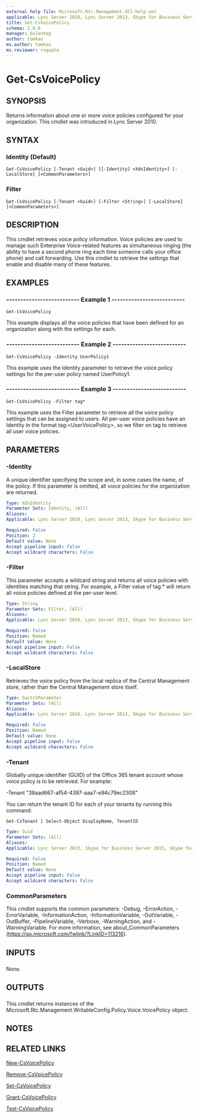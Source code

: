 ```yaml
---
external help file: Microsoft.Rtc.Management.dll-help.xml
applicable: Lync Server 2010, Lync Server 2013, Skype for Business Server 2015, Skype for Business Server 2019
title: Get-CsVoicePolicy
schema: 2.0.0
manager: bulenteg
author: tomkau
ms.author: tomkau
ms.reviewer: rogupta
---
```


# Get-CsVoicePolicy

## SYNOPSIS
Returns information about one or more voice policies configured for your organization.
This cmdlet was introduced in Lync Server 2010.



## SYNTAX

### Identity (Default)
```
Get-CsVoicePolicy [-Tenant <Guid>] [[-Identity] <XdsIdentity>] [-LocalStore] [<CommonParameters>]
```

### Filter
```
Get-CsVoicePolicy [-Tenant <Guid>] [-Filter <String>] [-LocalStore] [<CommonParameters>]
```

## DESCRIPTION
This cmdlet retrieves voice policy information.
Voice policies are used to manage such Enterprise Voice-related features as simultaneous ringing (the ability to have a second phone ring each time someone calls your office phone) and call forwarding.
Use this cmdlet to retrieve the settings that enable and disable many of these features.



## EXAMPLES


### -------------------------- Example 1 -------------------------- 
```
Get-CsVoicePolicy
```

This example displays all the voice policies that have been defined for an organization along with the settings for each.



### -------------------------- Example 2 -------------------------- 
```
Get-CsVoicePolicy -Identity UserPolicy1
```

This example uses the Identity parameter to retrieve the voice policy settings for the per-user policy named UserPolicy1.


### -------------------------- Example 3 -------------------------- 
```
Get-CsVoicePolicy -Filter tag*
```

This example uses the Filter parameter to retrieve all the voice policy settings that can be assigned to users.
All per-user voice policies have an Identity in the format tag:\<UserVoicePolicy\>, so we filter on tag  to retrieve all user voice policies.



## PARAMETERS

### -Identity

A unique identifier specifying the scope and, in some cases the name, of the policy.
If this parameter is omitted, all voice policies for the organization are returned.



```yaml
Type: XdsIdentity
Parameter Sets: Identity, (All)
Aliases: 
Applicable: Lync Server 2010, Lync Server 2013, Skype for Business Server 2015, Skype for Business Server 2019

Required: False
Position: 2
Default value: None
Accept pipeline input: False
Accept wildcard characters: False
```

### -Filter

This parameter accepts a wildcard string and returns all voice policies with identities matching that string.
For example, a Filter value of tag:* will return all voice policies defined at the per-user level.



```yaml
Type: String
Parameter Sets: Filter, (All)
Aliases: 
Applicable: Lync Server 2010, Lync Server 2013, Skype for Business Server 2015, Skype for Business Server 2019

Required: False
Position: Named
Default value: None
Accept pipeline input: False
Accept wildcard characters: False
```

### -LocalStore

Retrieves the voice policy from the local replica of the Central Management store, rather than the Central Management store itself.


```yaml
Type: SwitchParameter
Parameter Sets: (All)
Aliases: 
Applicable: Lync Server 2010, Lync Server 2013, Skype for Business Server 2015, Skype for Business Server 2019

Required: False
Position: Named
Default value: None
Accept pipeline input: False
Accept wildcard characters: False
```

### -Tenant

Globally unique identifier (GUID) of the Office 365 tenant account whose voice policy is to be retrieved.
For example:

-Tenant "38aad667-af54-4397-aaa7-e94c79ec2308"

You can return the tenant ID for each of your tenants by running this command:

`Get-CsTenant | Select-Object DisplayName, TenantID`


```yaml
Type: Guid
Parameter Sets: (All)
Aliases: 
Applicable: Lync Server 2013, Skype for Business Server 2015, Skype for Business Server 2019

Required: False
Position: Named
Default value: None
Accept pipeline input: False
Accept wildcard characters: False
```

### CommonParameters
This cmdlet supports the common parameters: -Debug, -ErrorAction, -ErrorVariable, -InformationAction, -InformationVariable, -OutVariable, -OutBuffer, -PipelineVariable, -Verbose, -WarningAction, and -WarningVariable. For more information, see about_CommonParameters (https://go.microsoft.com/fwlink/?LinkID=113216).

## INPUTS

###  
None.

## OUTPUTS

###  
This cmdlet returns instances of the Microsoft.Rtc.Management.WritableConfig.Policy.Voice.VoicePolicy object.

## NOTES

## RELATED LINKS

[New-CsVoicePolicy](New-CsVoicePolicy.md)

[Remove-CsVoicePolicy](Remove-CsVoicePolicy.md)

[Set-CsVoicePolicy](Set-CsVoicePolicy.md)

[Grant-CsVoicePolicy](Grant-CsVoicePolicy.md)

[Test-CsVoicePolicy](Test-CsVoicePolicy.md)

